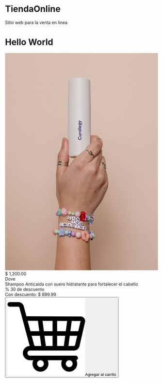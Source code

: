 # TiendaOnline
Sitio web para la venta en linea

 <div class="card-producto">
                    <h1>Hello World</h1>
                    <div class="producto-img"><img src="./img/curology-sR1oAhAT_Uw-unsplash.jpg" alt="Error 404" title="Nombre del producto"></div>
                    <div class="monto-producto">$ 1,200.00</div>
                    <div class="producto-marca">Dove</div>
                    <div class="producto-nombre">Shampoo Anticaida con suero hidratante para fortalecer el cabello</div>
                    <div class="producto-promocion">% 30 de descuento</div>
                    <div class="producto-con-descuento">Con descuento: $ 899.99</div>
                    <button type="button" class="btn-agregar-carrito"> <img src="./img/carrito-de-compras.png" alt="">Agregar al carrito</button>
</div>
